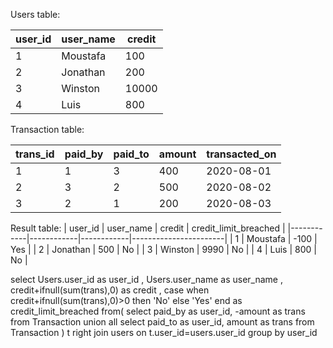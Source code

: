 Users table:


| user_id    | user_name    | credit      |
|  ------    | ------------  |------------|
| 1          | Moustafa     | 100         |
| 2          | Jonathan     | 200         |
| 3          | Winston      | 10000       |
| 4          | Luis         | 800         |

Transaction table:

| trans_id   | paid_by    | paid_to    | amount   | transacted_on |
|------------|------------|------------|----------|---------------|
| 1          | 1          | 3          | 400      | 2020-08-01    |
| 2          | 3          | 2          | 500      | 2020-08-02    |
| 3          | 2          | 1          | 200      | 2020-08-03    |

Result table:
| user_id    | user_name  | credit     | credit_limit_breached |
|------------|------------|------------|-----------------------|
| 1          | Moustafa   | -100       | Yes                   |
| 2          | Jonathan   | 500        | No                    |
| 3          | Winston    | 9990       | No                    |
| 4          | Luis       | 800        | No                    |



select Users.user_id as user_id 
    , Users.user_name as user_name 
    , credit+ifnull(sum(trans),0) as credit
    , case when credit+ifnull(sum(trans),0)>0 then 'No' else 'Yes' end as credit_limit_breached
from(
    select paid_by as user_id, -amount as trans
    from Transaction
    union all
    select paid_to as user_id, amount as trans
    from Transaction
) t right join users on t.user_id=users.user_id
group by user_id
